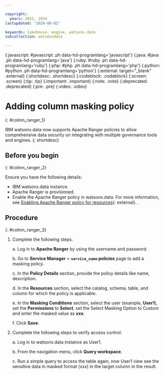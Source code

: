 ```yaml
---

copyright:
  years: 2022, 2024
lastupdated: "2024-08-02"

keywords: lakehouse, engine, watsonx.data
subcollection: watsonxdata

---
```


{:javascript: #javascript .ph data-hd-programlang='javascript'}
{:java: #java .ph data-hd-programlang='java'}
{:ruby: #ruby .ph data-hd-programlang='ruby'}
{:php: #php .ph data-hd-programlang='php'}
{:python: #python .ph data-hd-programlang='python'}
{:external: target="_blank" .external}
{:shortdesc: .shortdesc}
{:codeblock: .codeblock}
{:screen: .screen}
{:tip: .tip}
{:important: .important}
{:note: .note}
{:deprecated: .deprecated}
{:pre: .pre}
{:video: .video}

# Adding column masking policy
{: #colmn_ranger_1}

IBM watsonx.data now supports Apache Ranger policies to allow comprehensive data security on integrating with multiple governance tools and engines.
{: shortdesc}


## Before you begin
{: #colmn_ranger_2}

Ensure you have the following details:

* IBM watsonx.data instance.
* Apache Ranger is provisioned.
* Enable the Apache Ranger policy in watsonx.data. For more information, see [Enabling Apache Ranger policy for resources](watsonxdata?topic=watsonxdata-ranger_1){: external}. .


## Procedure
{: #colmn_ranger_3}

1. Complete the following steps.


    a. Log in to **Apache Ranger** by using the username and password.

    b. Go to **Service Manager** > **`service_name` policies** page to add a masking policy.

    c. In the **Policy Details** section, provide the policy details like name, description.

    d. In the **Resources** section, select the catalog, schema, table, and column for which the policy is applicable.

    e. In the **Masking Conditions** section, select the user (example, **User1**), set the **Permissions** to **Select**, set the Select Masking Option to Custom and enter the masked value as **xxx**.

    f. Click **Save**.

2. Complete the following steps to verify access control:


    a. Log in to watsonx.data instance as User1.

    b. From the navigation menu, click **Query workspace**.

    c. Run a simple query to access the table again, now User1 view see the sensitive data in masked format (xxx) in the target column in the result.

